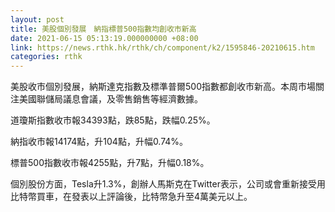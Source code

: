 ```yaml
---
layout: post
title: 美股個別發展　納指標普500指數均創收市新高
date: 2021-06-15 05:13:19.000000000 +08:00
link: https://news.rthk.hk/rthk/ch/component/k2/1595846-20210615.htm
categories: rthk
---
```


美股收市個別發展，納斯達克指數及標準普爾500指數都創收市新高。本周市場關注美國聯儲局議息會議，及零售銷售等經濟數據。

道瓊斯指數收市報34393點，跌85點，跌幅0.25%。

納指收市報14174點，升104點，升幅0.74%。

標普500指數收市報4255點，升7點，升幅0.18%。

個別股份方面，Tesla升1.3%，創辦人馬斯克在Twitter表示，公司或會重新接受用比特幣買車，在發表以上評論後，比特幣急升至4萬美元以上。
